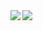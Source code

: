 <a href="https://github.com/anuraghazra/github-readme-stats">
  <img align="left" src="https://github-readme-stats.vercel.app/api?username=ptknktq&show_icons=true&theme=solarized-light" />
</a>
<a href="https://github.com/anuraghazra/github-readme-stats">
  <img align="left" src="https://github-readme-stats.vercel.app/api/top-langs/?username=ptknktq&theme=solarized-light" />
</a>
